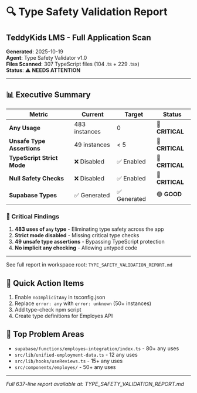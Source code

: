 # 🔍 Type Safety Validation Report
## TeddyKids LMS - Full Application Scan

**Generated**: 2025-10-19  
**Agent**: Type Safety Validator v1.0  
**Files Scanned**: 307 TypeScript files (104 .ts + 229 .tsx)  
**Status**: ⚠️ **NEEDS ATTENTION**

---

## 📊 Executive Summary

| Metric | Current | Target | Status |
|--------|---------|--------|--------|
| **Any Usage** | 483 instances | 0 | 🔴 **CRITICAL** |
| **Unsafe Type Assertions** | 49 instances | < 5 | 🔴 **CRITICAL** |
| **TypeScript Strict Mode** | ❌ Disabled | ✅ Enabled | 🔴 **CRITICAL** |
| **Null Safety Checks** | ❌ Disabled | ✅ Enabled | 🔴 **CRITICAL** |
| **Supabase Types** | ✅ Generated | ✅ Generated | 🟢 **GOOD** |

### 🚨 Critical Findings
1. **483 uses of `any` type** - Eliminating type safety across the app
2. **Strict mode disabled** - Missing critical type checks
3. **49 unsafe type assertions** - Bypassing TypeScript protection
4. **No implicit any checking** - Allowing untyped code

---

See full report in workspace root: `TYPE_SAFETY_VALIDATION_REPORT.md`

## 🎯 Quick Action Items

1. Enable `noImplicitAny` in tsconfig.json
2. Replace `error: any` with `error: unknown` (50+ instances)
3. Add type-check npm script
4. Create type definitions for Employes API

## 📍 Top Problem Areas

- `supabase/functions/employes-integration/index.ts` - 80+ any uses
- `src/lib/unified-employment-data.ts` - 12 any uses
- `src/lib/hooks/useReviews.ts` - 15+ any uses
- `src/components/employes/` - 50+ any uses

---

*Full 637-line report available at: TYPE_SAFETY_VALIDATION_REPORT.md*
